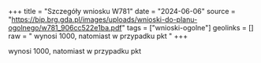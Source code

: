 +++
title = "Szczegóły wniosku W781"
date = "2024-06-06"
source = "https://bip.brg.gda.pl/images/uploads/wnioski-do-planu-ogolnego/w781_906cc522e1ba.pdf"
tags = ["wnioski-ogolne"]
geolinks = []
raw = " wynosi 1000, natomiast w przypadku pkt "
+++

 wynosi 1000, natomiast w przypadku pkt 


